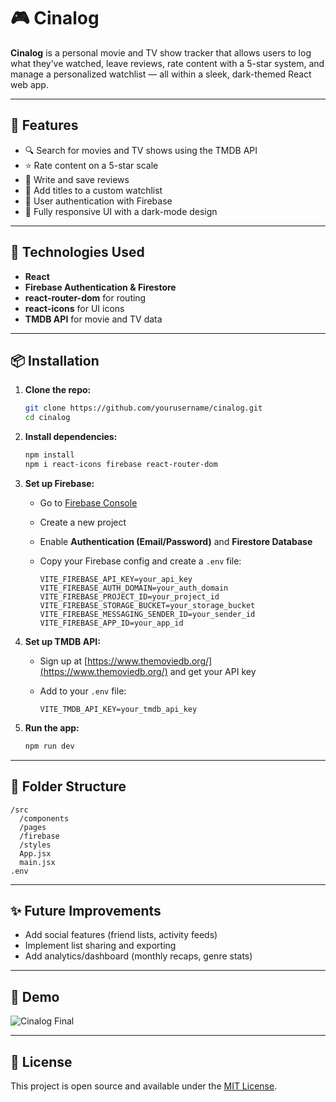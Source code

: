 # 🎮 Cinalog

**Cinalog** is a personal movie and TV show tracker that allows users to log what they’ve watched, leave reviews, rate content with a 5-star system, and manage a personalized watchlist — all within a sleek, dark-themed React web app.

---

## 🚀 Features

* 🔍 Search for movies and TV shows using the TMDB API
* ⭐ Rate content on a 5-star scale
* 📝 Write and save reviews
* 📃 Add titles to a custom watchlist
* 👤 User authentication with Firebase
* 🌃 Fully responsive UI with a dark-mode design

---

## 🔧 Technologies Used

* **React**
* **Firebase Authentication & Firestore**
* **react-router-dom** for routing
* **react-icons** for UI icons
* **TMDB API** for movie and TV data

---

## 📦 Installation

1. **Clone the repo:**

   ```bash
   git clone https://github.com/yourusername/cinalog.git
   cd cinalog
   ```

2. **Install dependencies:**

   ```bash
   npm install
   npm i react-icons firebase react-router-dom
   ```

3. **Set up Firebase:**

   * Go to [Firebase Console](https://console.firebase.google.com/)
   * Create a new project
   * Enable **Authentication (Email/Password)** and **Firestore Database**
   * Copy your Firebase config and create a `.env` file:

     ```
     VITE_FIREBASE_API_KEY=your_api_key
     VITE_FIREBASE_AUTH_DOMAIN=your_auth_domain
     VITE_FIREBASE_PROJECT_ID=your_project_id
     VITE_FIREBASE_STORAGE_BUCKET=your_storage_bucket
     VITE_FIREBASE_MESSAGING_SENDER_ID=your_sender_id
     VITE_FIREBASE_APP_ID=your_app_id
     ```

4. **Set up TMDB API:**

   * Sign up at [https://www.themoviedb.org/](https://www.themoviedb.org/) and get your API key
   * Add to your `.env` file:

     ```
     VITE_TMDB_API_KEY=your_tmdb_api_key
     ```

5. **Run the app:**

   ```bash
   npm run dev
   ```

---

## 📁 Folder Structure

```
/src
  /components
  /pages
  /firebase
  /styles
  App.jsx
  main.jsx
.env
```

---

## ✨ Future Improvements

* Add social features (friend lists, activity feeds)
* Implement list sharing and exporting
* Add analytics/dashboard (monthly recaps, genre stats)

---

## 📸 Demo

![Cinalog Final](https://github.com/user-attachments/assets/42e1973d-29c2-46e4-8caa-ab23ce6ef31b)


---

## 📝 License

This project is open source and available under the [MIT License](LICENSE).
